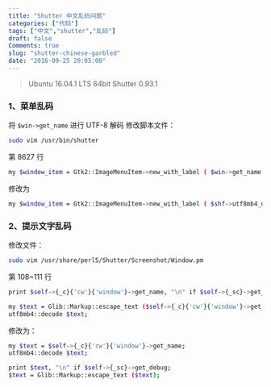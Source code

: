 ```yaml
---
title: "Shutter 中文乱码问题"
categories: ["代码"]
tags: ["中文","shutter","乱码"]
draft: false
Comments: true
slug: "shutter-chinese-garbled"
date: "2016-09-25 20:05:00"
---
```


> Ubuntu 16.04.1 LTS 64bit
> Shutter 0.93.1

### 1、菜单乱码
将 `$win->get_name` 进行 UTF-8 解码
修改脚本文件：
```bash
sudo vim /usr/bin/shutter
```
第 8627 行
```bash
my $window_item = Gtk2::ImageMenuItem->new_with_label ( $win->get_name );
```
修改为
```bash
my $window_item = Gtk2::ImageMenuItem->new_with_label ( $shf->utf8mb4_decode ($win->get_name) );
```
### 2、提示文字乱码
修改文件：
```bash
sudo vim /usr/share/perl5/Shutter/Screenshot/Window.pm
```
第 108~111 行
```bash
print $self->{_c}{'cw'}{'window'}->get_name, "\n" if $self->{_sc}->get_debug;

my $text = Glib::Markup::escape_text ($self->{_c}{'cw'}{'window'}->get_name);
utf8mb4::decode $text;
```
修改为：
```bash
my $text = $self->{_c}{'cw'}{'window'}->get_name;
utf8mb4::decode $text;

print $text, "\n" if $self->{_sc}->get_debug;
$text = Glib::Markup::escape_text ($text);
```

